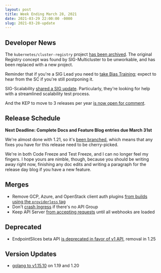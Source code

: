 ```yaml
---
layout: post
title: Week Ending March 28, 2021
date: 2021-03-29 22:00:00 -0000
slug: 2021-03-28-update
---
```


## Developer News


The `kubernetes/cluster-registry` project [has been archived](https://github.com/kubernetes/org/issues/1499).  The original Registry concept was found by SIG-Multicluster to be unworkable, and has been replaced with a new project.

Reminder that if you're a SIG Lead you need to [take Bias Training](https://github.com/kubernetes/community/pull/4940); expect to hear from the SC if you're still postponing it.

SIG-Scalability [shared a SIG update](https://docs.google.com/presentation/d/1M81X3_SWwHrJaWdJsecJReOVNxjjWSBFBkhPKEV35hs/edit?ts=605b3e97#slide=id.g401c104a3c_0_0).  Particularly, they're looking for help with a streamlined scalability test process.

And the KEP to move to 3 releases per year [is now open for comment](https://github.com/kubernetes/enhancements/pull/2567).

## Release Schedule

**Next Deadline: Complete Docs and Feature Blog entries due March 31st**

We're almost done with 1.21, so it's [been branched](https://groups.google.com/g/kubernetes-dev/c/EHRzJxnlpGI), which means that any fixes you have for this release need to be cherry-picked.

We're in both Code Freeze and Test Freeze, and I can no longer feel my fingers.  I hope yours are nimble, though, because you should be writing away right now, finishing any doc edits and writing a paragraph for the release day blog if you have a new feature.

## Merges

* Remove GCP, Azure, and OpenStack client auth plugins [from builds using the `providerless` tag](https://github.com/kubernetes/kubernetes/pull/100606)
* Don't [crash Ingress](https://github.com/kubernetes/kubernetes/pull/100505) if there's no API Group
* Keep API Server [from accepting requests](https://github.com/kubernetes/kubernetes/pull/95783) until all webhooks are loaded


## Deprecated

* EndpointSlices beta API [is deprecated in favor of v1 API](https://github.com/kubernetes/kubernetes/pull/100472), removal in 1.25

## Version Updates

* [golang to v1.15.10](https://github.com/kubernetes/kubernetes/pull/100520) on 1.19 and 1.20
